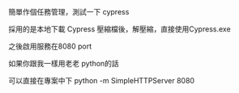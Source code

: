 簡單作個任務管理，測試一下 cypress

採用的是本地下載 Cypress 壓縮檔後，解壓縮，直接使用Cypress.exe

之後啟用服務在8080 port

如果你跟我一樣用老老 python的話

可以直接在專案中下 python -m SimpleHTTPServer 8080
